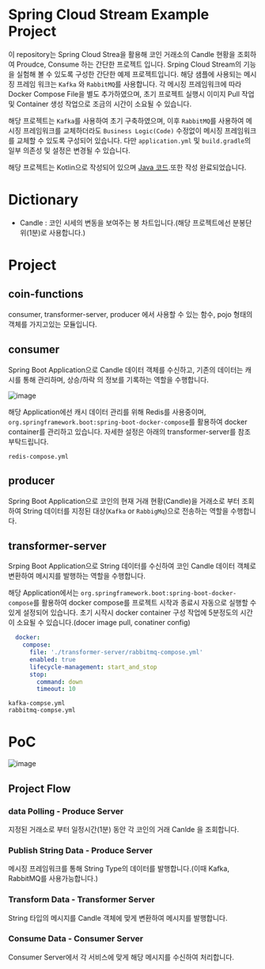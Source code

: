 # Spring Cloud Stream Example Project
이 repository는 Spring Cloud Strea을 활용해 코인 거래소의 Candle 현황을 조회하여 Proudce, Consume 하는 간단한 프로젝트 입니다.
Srping Cloud Stream의 기능을 실험해 볼 수 있도록 구성한 간단한 예제 프로젝트입니다. 해당 샘플에 사용되는 메시징 프레임 워크는 `Kafka` 와 `RabbitMQ`를 사용합니다.
각 메시징 프레임워크에 따라 Docker Compose File을 별도 추가하였으며, 초기 프로젝트 실행시 이미지 Pull 작업 및 Container 생성 작업으로 조금의 시간이 소요될 수 있습니다.

해당 프로젝트는 `Kafka`를 사용하여 초기 구축하였으며, 이후 `RabbitMQ`를 사용하여 메시징 프레임워크를 교체하더라도 `Business Logic(Code)` 수정없이 메시징 프레임워크를 교체할 수 있도록 구성되어 있습니다.
다만 `application.yml` 및 `build.gradle`의 일부 의존성 및 설정은 변경될 수 있습니다.

해당 프로젝트는 Kotlin으로 작성되어 있으며 [Java 코드](https://github.com/Eom-Ti/spring-cloud-stream-example).또한 작성 완료되었습니다.

# Dictionary
- Candle : 코인 시세의 변동을 보여주는 봉 차트입니다.(해당 프로젝트에선 분봉단위(1분)로 사용합니다.)

# Project
## coin-functions
consumer, transformer-server, producer 에서 사용할 수 있는 함수, pojo 형태의 객체를 가지고있는 모듈입니다.
## consumer
Spring Boot Application으로 Candle 데이터 객체를 수신하고, 기존의 데이터는 캐시를 통해 관리하며, 상승/하락 의 정보를 기록하는 역할을 수행합니다.

![image](https://github.com/Eom-Ti/spring-cloud-stream-example/assets/71249347/d9d98229-b38f-48bf-8367-066f581fbd44)

해당 Application에선 캐시 데이터 관리를 위해 Redis를 사용중이며, `org.springframework.boot:spring-boot-docker-compose`를 활용하여 docker container를 관리하고 있습니다. 자세한 설정은 아래의 transformer-server를 참조 부탁드립니다.
```text
redis-compose.yml
```

## producer
Spring Boot Application으로 코인의 현재 거래 현황(Candle)을 거래소로 부터 조회하여 String 데이터를 지정된 대상(`Kafka` or `RabbigMq`)으로 전송하는 역할을 수행합니다.
## transformer-server
Srping Boot Application으로 String 데이터를 수신하여 코인 Candle 데이터 객체로 변환하여 메시지를 발행하는 역할을 수행합니다.

해당 Application에서는 `org.springframework.boot:spring-boot-docker-compose`를 활용하여 docker compose를 프로젝트 시작과 종료시 자동으로 실행할 수 있게 설정되어 있습니다.
초기 시작시 docker container 구성 작업에 5분정도의 시간이 소요될 수 있습니다.(docer image pull, conatiner config)
```yml
  docker:
    compose:
      file: './transformer-server/rabbitmq-compose.yml'
      enabled: true
      lifecycle-management: start_and_stop
      stop:
        command: down
        timeout: 10
```
```text
kafka-compse.yml
rabbitmq-compse.yml
```

# PoC
![image](https://github.com/Eom-Ti/spring-cloud-stream-example/assets/71249347/7adf22e8-1d3c-44f9-b775-5c5191ccf78d)

## Project Flow
### data Polling - Produce Server
지정된 거래소로 부터 일정시간(1분) 동안 각 코인의 거래 Canlde 을 조회합니다.
### Publish String Data - Produce Server
메시징 프레임워크를 통해 String Type의 데이터를 발행합니다.(이때 Kafka, RabbitMQ를 사용가능합니다.)
### Transform Data - Transformer Server
String 타입의 메시지를 Candle 객체에 맞게 변환하여 메시지를 발행합니다.
### Consume Data - Consumer Server
Consumer Server에서 각 서비스에 맞게 해당 메시지를 수신하여 처리합니다.
